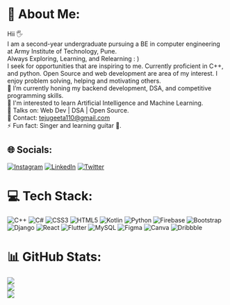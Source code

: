 # 💫 About Me:
Hii 🖐<br>I am a second-year undergraduate pursuing a BE in computer engineering at Army Institute of Technology, Pune.<br>Always Exploring, Learning, and Relearning : )<br>I seek for opportunities that are inspiring to me. Currently proficient in C++, and python. Open Source and web development are area of my interest.  I enjoy problem solving, helping and motivating others.<br>🔭 I’m currently honing my backend development, DSA, and competitive programming skills.<br>🌱 I'm interested to learn Artificial Intelligence and Machine Learning.<br>📑 Talks on: Web Dev | DSA | Open Source.<br>📧 Contact: tejugeeta110@gmail.com<br>⚡ Fun fact: Singer and learning guitar 🎸.


## 🌐 Socials:
[![Instagram](https://img.shields.io/badge/Instagram-%23E4405F.svg?logo=Instagram&logoColor=white)](https://instagram.com/_._tejaswijadhav_._) [![LinkedIn](https://img.shields.io/badge/LinkedIn-%230077B5.svg?logo=linkedin&logoColor=white)](https://linkedin.com/in/https://www.linkedin.com/in/tejaswi-jadhav-b87042226) [![Twitter](https://img.shields.io/badge/Twitter-%231DA1F2.svg?logo=Twitter&logoColor=white)](https://twitter.com/@TejaswiJ04) 

# 💻 Tech Stack:
![C++](https://img.shields.io/badge/c++-%2300599C.svg?style=for-the-badge&logo=c%2B%2B&logoColor=white) ![C#](https://img.shields.io/badge/c%23-%23239120.svg?style=for-the-badge&logo=c-sharp&logoColor=white) ![CSS3](https://img.shields.io/badge/css3-%231572B6.svg?style=for-the-badge&logo=css3&logoColor=white) ![HTML5](https://img.shields.io/badge/html5-%23E34F26.svg?style=for-the-badge&logo=html5&logoColor=white) ![Kotlin](https://img.shields.io/badge/kotlin-%230095D5.svg?style=for-the-badge&logo=kotlin&logoColor=white) ![Python](https://img.shields.io/badge/python-3670A0?style=for-the-badge&logo=python&logoColor=ffdd54) ![Firebase](https://img.shields.io/badge/firebase-%23039BE5.svg?style=for-the-badge&logo=firebase) ![Bootstrap](https://img.shields.io/badge/bootstrap-%23563D7C.svg?style=for-the-badge&logo=bootstrap&logoColor=white) ![Django](https://img.shields.io/badge/django-%23092E20.svg?style=for-the-badge&logo=django&logoColor=white) ![React](https://img.shields.io/badge/react-%2320232a.svg?style=for-the-badge&logo=react&logoColor=%2361DAFB) ![Flutter](https://img.shields.io/badge/Flutter-%2302569B.svg?style=for-the-badge&logo=Flutter&logoColor=white) ![MySQL](https://img.shields.io/badge/mysql-%2300f.svg?style=for-the-badge&logo=mysql&logoColor=white) 	![Figma](https://img.shields.io/badge/figma-%23F24E1E.svg?style=for-the-badge&logo=figma&logoColor=white) ![Canva](https://img.shields.io/badge/Canva-%2300C4CC.svg?style=for-the-badge&logo=Canva&logoColor=white) ![Dribbble](https://img.shields.io/badge/Dribbble-EA4C89?style=for-the-badge&logo=dribbble&logoColor=white)
# 📊 GitHub Stats:
![](https://github-readme-stats.vercel.app/api?username=tejaswijadhav2003&theme=default&hide_border=false&include_all_commits=true&count_private=true)<br/>
![](https://github-readme-streak-stats.herokuapp.com/?user=tejaswijadhav2003&theme=default&hide_border=false)<br/>
![](https://github-readme-stats.vercel.app/api/top-langs/?username=tejaswijadhav2003&theme=default&hide_border=false&include_all_commits=true&count_private=true&layout=compact)


